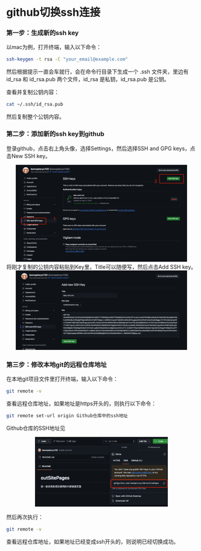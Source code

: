# github切换ssh连接

### 第一步：生成新的ssh key

以mac为例，打开终端，输入以下命令：

```bash
ssh-keygen -t rsa -C "your_email@example.com"
```

然后根据提示一直会车就行，会在命令行目录下生成一个 .ssh 文件夹，里边有 id_rsa 和 id_rsa.pub 两个文件，id_rsa 是私钥，id_rsa.pub 是公钥。

查看并复制公钥内容：

```bash
cat ~/.ssh/id_rsa.pub
```
然后复制整个公钥内容。

### 第二步：添加新的ssh key到github

登录github，点击右上角头像，选择Settings，然后选择SSH and GPG keys，点击New SSH key。
<div align="center">
    <img src=./github切换ssh连接1.jpg width=90% />
</div>
将刚才复制的公钥内容粘贴到Key里，Title可以随便写，然后点击Add SSH key。
<div align="center">
    <img src=./github切换ssh连接2.jpg width=90% />
</div>


### 第三步：修改本地git的远程仓库地址

在本地git项目文件里打开终端，输入以下命令：

```bash
git remote -v
```

查看远程仓库地址，如果地址是https开头的，则执行以下命令：

```bash
git remote set-url origin Github仓库中的ssh地址
```
Github仓库的SSH地址见
<div align="center">
    <img src=./github切换ssh连接3.jpg width=70% />
</div>

然后再次执行：

```bash
git remote -v
```

查看远程仓库地址，如果地址已经变成ssh开头的，则说明已经切换成功。
